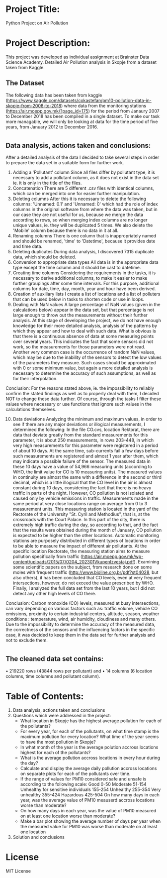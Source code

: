 # Project Title:
Python Project on Air Pollution

#
# Project Description:
This project was developed as individual assignment at Brainster Data Science Academy. Detailed Air Pollution analysis in Skopje from a dataset taken from Kaggle.

## The Dataset
The following data has been taken from kaggle (https://www.kaggle.com/datasets/cokastefan/pm10-pollution-data-in-skopje-from-2008-to-2018) where data from the monitoring stations (https://air.moepp.gov.mk/?page_id=175) for the period from Janaury 2007 to December 2018 has been compiled in a single dataset. To make our task more managable, we will only be looking at data for the time period of five years, from January 2012 to December 2016.
#
## Data analysis, actions taken and conclusions:
After a detailed analysis of the data I decided to take several steps in order to prepare the data set in a suitable form for further work.
1) Adding a 'Pollutant' column
Since all files differ by pollutant type, it is necessary to add a pollutant column, as it does not exist in the data set ie. it is only in the title of the files.
2) Concatenation
There are 5 different .csv files with identical columns, which can be merged into one for easier further manipulation.
3) Deleting columns
After this it is necessary to delete the following columns: 'Unnamed: 0.1' and 'Unnamed: 0' which had the role of index columns in the original software from where the data was taken, but in our case they are not useful for us, because we merge the data according to rows, so when merging index columns are no longer unique values, ie. they will be duplicated 5 times. We also delete the 'Mobile' column because there is no data in it at all.
4) Renaming columns
There is one column that is inappropriately named and should be renamed, 'time' to 'Datetime', because it provides date and time data.
5) Deleting duplicates
During data analysis, I discovered 7315 duplicate data, which should be deleted.
6) Conversion to appropriate data types
All data is in the appropriate data type except the time column and it should be cast to datetime.
7) Creating time columns
Considering the requirements in the tasks, it is necessary to derive additional columns, to make it easier to make further groupings after some time intervals. For this purpose, additional columns for date, time, day, month, year and hour have been derived.
8) Creation of auxiliary lists
I create a list of locations and a list of polluters that can be used below in tasks to shorten code or use in loops.
9) Dealing with NaN values
A large percentage of NaN values (given in the calculations below) appear in the data set, but that percentage is not large enough to throw out the measurements without their further analysis. At this stage of developing the project, we do not have enough knowledge for their more detailed analysis, analysis of the patterns by which they appear and how to deal with such data.
What is obvious is that there is a continuous absence of data at some measuring points over several years. This indicates the fact that some sensors did not work, so the measurements for those parameters were not read.
Another very common case is the occurrence of random NaN values, which may be due to the inability of the sensors to detect the low values of the parameters they measure. Such cases should be approximated with 0 or some minimum value, but again a more detailed analysis is necessary to determine the accuracy of such assumptions, as well as for their interpolation.

Conclusion:
For the reasons stated above, ie. the impossibility to reliably confirm the stated findings as well as to properly deal with them, I decided NOT to change these data further. Of course, through the tasks I filter these values where necessary or use functions that ignore such values in the calculations themselves.

10) Data deviations
Analyzing the minimum and maximum values, in order to see if there are any major deviations or illogical measurements, I determined the following: In the file CO.cvs, location Rektorat, there are data that deviate greatly from the standard measurements for this parameter, it is about 250 measurements, in rows 203-448, in which very high measurements for this parameter were registered in a period of about 10 days. At the same time, sub-currents fail a few days before such measurements are registered and almost 1 year after them, which may indicate a possible failure of the sensor. The measured data in these 10 days have a value of 54,966 measuring units (according to WHO, the limit value for CO is 10 measuring units). The measured values in continuity are almost the same with a difference in the second or third decimal, which is a little illogical that the CO level in the air is almost constant during 10 days, considering the fact that there is no heavy traffic in parts of the night. However, CO pollution is not isolated and caused only by vehicle emissions in traffic. Measurements made in the same period at very close locations range on average from 0 to 3 measurement units.
This measuring station is located in the yard of the Rectorate of the University "St. Cyril and Methodius", that is, at the crossroads with the Court Palace. In this part of the city, there is extremely high traffic during the day, so according to that, and the fact that the results were obtained during the month of January, CO pollution is expected to be higher than the other locations. Automatic monitoring stations are purposely distributed in different types of locations in order to be able to measure the impact of different air pollutants. At the specific location Rectorate, the measuring station aims to measure pollution specifically from traffic (https://air.moepp.gov.mk/wp-content/uploads/2015/07/0204_202301VkupenIzvestaj.pdf).
Examining some scientific papers on the subject, from research done on some moles with frequent traffic (http://www.bioline.org.br/pdf?st04028, but also others), it has been concluded that CO levels, even at very frequent intersections, however, do not exceed the value prescribed by WHO.
Finally, I analyzed the full data set from the last 10 years, but I did not detect any other high levels of CO there.

Conclusion:
Carbon monoxide (CO) levels, measured at busy intersections, can vary depending on various factors such as: traffic volume, vehicle CO emissions, proximity to certain industrial centers, altitude, season, weather conditions : temperature, wind, air humidity, cloudiness and many others. Due to the impossibility to determine the accuracy of the measured data, the correctness of the sensors and the influencing factors in the specific case, it was decided to keep them in the data set for further analysis and not to exclude them.
#
## The cleaned data set contains:
• 219220 rows (43844 rows per pollutant) and
• 14 columns (6 location columns, time columns and pollutant column).

#



# Table of Contents:

  1. Data analysis, actions taken and conclusions
  2. Questions which were addressed in the project:
     - What location in Skopje has the highest average pollution for each of the pollutants?
     - For every year, for each of the pollutants, on what time stamp is the maximum pollution for every location? What time of the year seems to have the most pollution in Skopje?
     - In what month of the year is the average polution accross locations highest for each of the pollutants?
     - What is the average pollution accross locations in every hour during the day?
     - Calculate and display the average daily pollution accross locations on separate plots for each of the pollutants over time.
     - If the range of values for PM10 considered safe and unsafe is according to the following scale:
            Good 0-50
            Moderate 51-154
            Unhealthy for sensitive individuals 155-254
            Unhealthy 255-354
            Very unhealthy 355-424
            Hazardous 425-504
        On how many days in each year, was the average value of PM10 meauserd accross locations worse than moderate?
      - On how many days in each year, was the value of PM10 measured on at least one location worse than moderate?
      - Make a bar plot showing the average number of days per year when the measured value for PM10 was worse than moderate on at least one location
  3. Solution and conclusions

#
# License
MIT License
#
